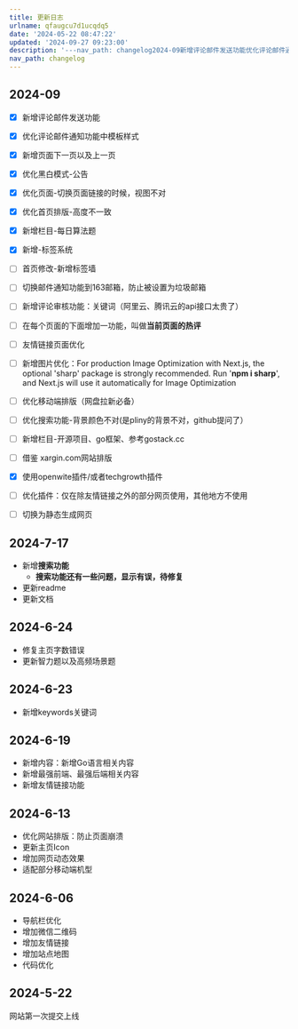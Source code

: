 ```yaml
---
title: 更新日志
urlname: qfaugcu7d1ucqdq5
date: '2024-05-22 08:47:22'
updated: '2024-09-27 09:23:00'
description: '---nav_path: changelog2024-09新增评论邮件发送功能优化评论邮件通知功能中模板样式新增页面下一页以及上一页优化黑白模式-公告优化页面-切换页面链接的时候，视图不对优化首页排版-高度不一致新增栏目-每日算法题新增-标签系统首页修改-新增标签墙切换邮件通知功能到163邮箱...'
nav_path: changelog
---
```

## 2024-09
- [x] 新增评论邮件发送功能
- [x] 优化评论邮件通知功能中模板样式
- [x] 新增页面下一页以及上一页
- [x] 优化黑白模式-公告
- [x] 优化页面-切换页面链接的时候，视图不对
- [x] 优化首页排版-高度不一致
- [x] 新增栏目-每日算法题
- [x] 新增-标签系统
- [ ] 首页修改-新增标签墙
- [ ] 切换邮件通知功能到163邮箱，防止被设置为垃圾邮箱
- [ ] 新增评论审核功能：关键词（阿里云、腾讯云的api接口太贵了）
- [ ] 在每个页面的下面增加一功能，叫做**当前页面的热评**
- [ ] 友情链接页面优化
- [ ] 新增图片优化：For production Image Optimization with Next.js, the optional 'sharp' package is strongly recommended. Run '**npm i sharp**', and Next.js will use it automatically for Image Optimization
- [ ] 优化移动端排版（网盘拉新必备）
- [ ] 优化搜索功能-背景颜色不对(是pliny的背景不对，github提问了）
- [ ] 新增栏目-开源项目、go框架、参考gostack.cc
- [ ] 借鉴 xargin.com网站排版
- [x] 使用openwite插件/或者techgrowth插件
- [ ] 优化插件：仅在除友情链接之外的部分网页使用，其他地方不使用
- [ ] 切换为静态生成网页



## 2024-7-17
+ 新增**搜索功能**
    - **搜索功能还有一些问题，显示有误，待修复**
+ 更新readme
+ 更新文档

## 2024-6-24
+ 修复主页字数错误
+ 更新智力题以及高频场景题

## 2024-6-23
+ 新增keywords关键词

## 2024-6-19
+ 新增内容：新增Go语言相关内容
+ 新增最强前端、最强后端相关内容
+ 新增友情链接功能

## 2024-6-13
+ 优化网站排版：防止页面崩溃
+ 更新主页Icon
+ 增加网页动态效果
+ 适配部分移动端机型



## 2024-6-06
+ 导航栏优化
+ 增加微信二维码
+ 增加友情链接
+ 增加站点地图
+ 代码优化

## 2024-5-22
网站第一次提交上线

